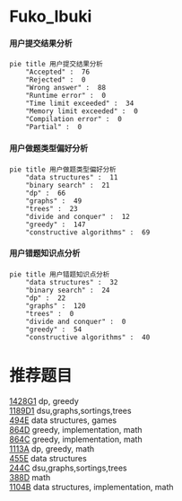 # Fuko_Ibuki

<!-- tabs:start -->



#### **用户提交结果分析**

```mermaid
pie title 用户提交结果分析
    "Accepted" :  76
    "Rejected" :  0
    "Wrong answer" :  88
    "Runtime error" :  0
    "Time limit exceeded" :  34
    "Memory limit exceeded" :  0
    "Compilation error" :  0
    "Partial" :  0
```

#### **用户做题类型偏好分析**

```mermaid
pie title 用户做题类型偏好分析
    "data structures" :  11
    "binary search" :  21
    "dp" :  66
    "graphs" :  49
    "trees" :  23
    "divide and conquer" :  12
    "greedy" :  147
    "constructive algorithms" :  69
```
#### **用户错题知识点分析**

```mermaid
pie title 用户错题知识点分析
    "data structures" :  32
    "binary search" :  24
    "dp" :  22
    "graphs" :  120
    "trees" :  0
    "divide and conquer" :  0
    "greedy" :  54
    "constructive algorithms" :  40
```



<!-- tabs:end -->
# 推荐题目
[1428G1](https://codeforces.com/contest/1428G/problem/1)		dp,
                        greedy		  
[1189D1](https://codeforces.com/contest/1189D/problem/1)		dsu,graphs,sortings,trees		  
[494E](https://codeforces.com/contest/494/problem/E)		data structures,
                        games		  
[864D](https://codeforces.com/contest/864/problem/D)		greedy,
                        implementation,
                        math		  
[864C](https://codeforces.com/contest/864/problem/C)		greedy,
                        implementation,
                        math		  
[1113A](https://codeforces.com/contest/1113/problem/A)		dp,
                        greedy,
                        math		  
[455E](https://codeforces.com/contest/455/problem/E)		data structures		  
[244C](https://codeforces.com/contest/244/problem/C)		dsu,graphs,sortings,trees		  
[388D](https://codeforces.com/contest/388/problem/D)		math		  
[1104B](https://codeforces.com/contest/1104/problem/B)		data structures,
                        implementation,
                        math		  
